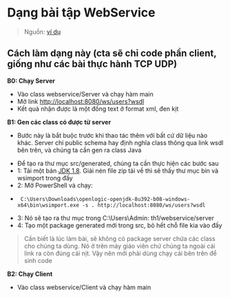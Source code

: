 # Dạng bài tập WebService
> Nguồn: [ví dụ](https://gpcoder.com/5615-java-web-services-jax-ws-soap/#Tao_Web_Service_va_tao_Client_truy_cap_Web_service_voi_JAX-WS_API)
## Cách làm dạng này (cta sẽ chỉ code phần client, giống như các bài thực hành TCP UDP)
**B0: Chạy Server**
- Vào class webservice/Server và chạy hàm main
- Mở link [http://localhost:8080/ws/users?wsdl](http://localhost:8080/ws/users?wsdl)
- Kết quả nhận được là một đống text ở format xml, đen kịt

**B1: Gen các class có được từ server**
- Bước này là bắt buộc trước khi thao tác thêm với bất cứ dữ liệu nào khác. Server chỉ public schema hay định nghĩa class thông qua link wsdl bên trên, và chúng ta cần gen ra class Java
* Để tạo ra thư mục src/generated, chúng ta cần thực hiện các bước sau
* 1: Tải một bản [JDK 1.8](https://builds.openlogic.com/downloadJDK/openlogic-openjdk/8u392-b08/openlogic-openjdk-8u392-b08-windows-x64.zip). Giải nén file zip tải về thì sẽ thấy thư mục bin và wsimport trong đấy
* 2: Mở PowerShell và chạy:
*      C:\Users\Downloads\openlogic-openjdk-8u392-b08-windows-x64\bin\wsimport.exe -s . http://localhost:8080/ws/users?wsdl
* 3: Nó sẽ tạo ra thư mục trong C:\Users\Admin: th1/webservice/server
* 4: Tạo một package generated mới trong src, bỏ hết chỗ file kia vào đấy

> Cần biết là lúc làm bài, sẽ không có package server chứa các class cho chúng ta dùng. Nó ở trên máy giáo viên chứ chúng ta ngoài cái link ra còn đúng cái nịt. Vậy nên mới phải dùng chạy cái bên trên để sinh code

**B2: Chạy Client**
- Vào class webservice/Client và chạy hàm main
